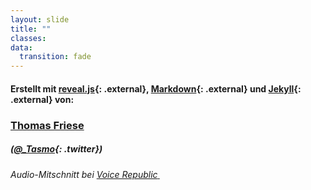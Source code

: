 ```yaml
---
layout: slide
title: ""
classes:
data:
  transition: fade
---
```


#### Erstellt mit [reveal.js](http://lab.hakim.se/reveal-js/){: .external}, [Markdown](http://markdown.de/){: .external} und [Jekyll](http://jekyllrb.com/){: .external} von:

### [Thomas Friese](http://tasmo.rocks/)

##### ([@_Tasmo](https://twitter.com/_Tasmo){: .twitter})

###### Audio-Mitschnitt bei [Voice Republic<i class="fa fa-microphone" style="font-size:.8em;">&nbsp;</i>](https://voicerepublic.com/embed/talks/einfach-bloggen-mit-markdown-text-git-und-jekyll)

